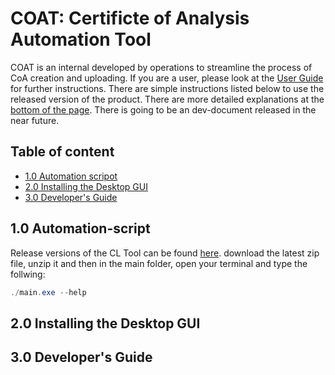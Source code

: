 # COAT: Certificte of Analysis Automation Tool
COAT is an internal developed by operations to streamline the process of CoA creation and uploading. If you are a user, please look at the [User Guide]() for further instructions. There are simple instructions listed below to use the released version of the product. There are more detailed explanations at the [bottom of the page](#developers-guide). There is going to be an dev-document released in the near future.


## Table of content

- [1.0 Automation scripot](#10-automation-script)
- [2.0 Installing the Desktop GUI](#20-installing-the-desktop-gui)
- [3.0 Developer's Guide](#30-developers-guide)




## 1.0 Automation-script
Release versions of the CL Tool can be found [here](https://github.com/ProteinSimple/CoA-Automation/releases/tag/). download the latest zip file, unzip it and then in the main folder, open your terminal and type the follwing:
```powershell
./main.exe --help
```

## 2.0 Installing the Desktop GUI

## 3.0 Developer's Guide
